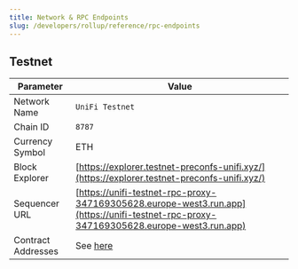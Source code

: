 ```yaml
---
title: Network & RPC Endpoints
slug: /developers/rollup/reference/rpc-endpoints
---
```


## Testnet

| Parameter          | Value                               |
|--------------------|-------------------------------------|
| Network Name       | `UniFi Testnet`                     |
| Chain ID           | `8787`                              |
| Currency Symbol    | ETH                                 |
| Block Explorer     | [https://explorer.testnet-preconfs-unifi.xyz/](https://explorer.testnet-preconfs-unifi.xyz/)|
| Sequencer URL      | [https://unifi-testnet-rpc-proxy-347169305628.europe-west3.run.app](https://unifi-testnet-rpc-proxy-347169305628.europe-west3.run.app)|
| Contract Addresses | See [here](./contract-addresses.md) |
